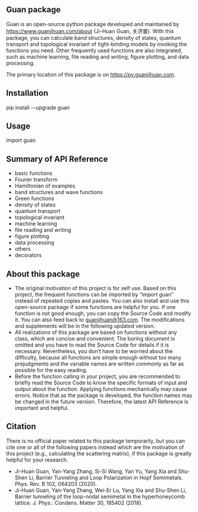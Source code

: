 ## Guan package

Guan is an open-source python package developed and maintained by https://www.guanjihuan.com/about (Ji-Huan Guan, 关济寰). With this package, you can calculate band structures, density of states, quantum transport and topological invariant of tight-binding models by invoking the functions you need. Other frequently used functions are also integrated, such as machine learning, file reading and writing, figure plotting, and data processing.

The primary location of this package is on https://py.guanjihuan.com.

## Installation

pip install --upgrade guan

## Usage

import guan

## Summary of API Reference

+ basic functions
+ Fourier transform
+ Hamiltonian of examples
+ band structures and wave functions
+ Green functions
+ density of states
+ quantum transport
+ topological invariant
+ machine learning
+ file reading and writing
+ figure plotting
+ data processing
+ others
+ decorators

## About this package

+ The original motivation of this project is for self use. Based on this project, the frequent functions can be imported by “import guan” instead of repeated copies and pastes. You can also install and use this open-source package if some functions are helpful for you. If one function is not good enough, you can copy the Source Code and modify it. You can also feed back to guanjihuan@163.com. The modifications and supplements will be in the following updated version.
+ All realizations of this package are based on functions without any class, which are concise and convenient. The boring document is omitted and you have to read the Source Code for details if it is necessary. Nevertheless, you don’t have to be worried about the difficulty, because all functions are simple enough without too many prejudgments and the variable names are written commonly as far as possible for the easy reading.
+ Before the function calling in your project, you are recommended to briefly read the Source Code to know the specific formats of input and output about the function. Applying functions mechanically may cause errors. Notice that as the package is developed, the function names may be changed in the future version. Therefore, the latest API Reference is important and helpful.

## Citation

There is no official paper related to this package temporarily, but you can cite one or all of the following papers instead which are the motivation of this project (e.g., calculating the scattering matrix), if this package is greatly helpful for your research.

+ Ji-Huan Guan, Yan-Yang Zhang, Si-Si Wang, Yan Yu, Yang Xia and Shu-Shen Li, Barrier Tunneling and Loop Polarization in Hopf Semimetals. Phys. Rev. B 102, 064203 (2020).
+ Ji-Huan Guan, Yan-Yang Zhang, Wei-Er Lu, Yang Xia and Shu-Shen Li, Barrier tunneling of the loop-nodal semimetal in the hyperhoneycomb lattice. J. Phys.: Condens. Matter 30, 185402 (2018).